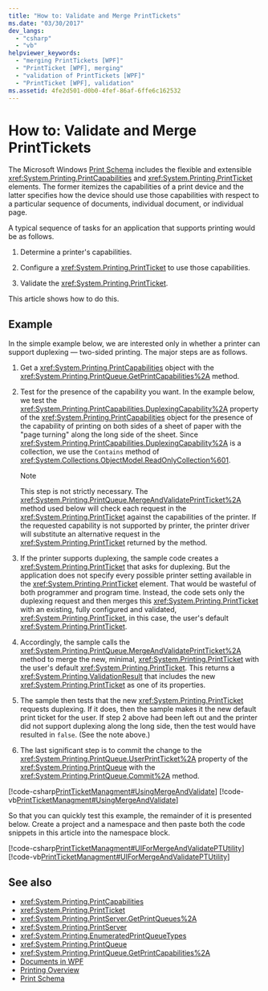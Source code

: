 ```yaml
---
title: "How to: Validate and Merge PrintTickets"
ms.date: "03/30/2017"
dev_langs: 
  - "csharp"
  - "vb"
helpviewer_keywords: 
  - "merging PrintTickets [WPF]"
  - "PrintTicket [WPF], merging"
  - "validation of PrintTickets [WPF]"
  - "PrintTicket [WPF], validation"
ms.assetid: 4fe2d501-d0b0-4fef-86af-6ffe6c162532
---
```

# How to: Validate and Merge PrintTickets
The Microsoft Windows [Print Schema](https://go.microsoft.com/fwlink/?LinkId=186397) includes the flexible and extensible <xref:System.Printing.PrintCapabilities> and <xref:System.Printing.PrintTicket> elements. The former itemizes the capabilities of a print device and the latter specifies how the device should use those capabilities with respect to a particular sequence of documents, individual document, or individual page.  
  
 A typical sequence of tasks for an application that supports printing would be as follows.  
  
1. Determine a printer's capabilities.  
  
2. Configure a <xref:System.Printing.PrintTicket> to use those capabilities.  
  
3. Validate the <xref:System.Printing.PrintTicket>.  
  
 This article shows how to do this.  
  
## Example  
 In the simple example below, we are interested only in whether a printer can support duplexing — two-sided printing. The major steps are as follows.  
  
1. Get a <xref:System.Printing.PrintCapabilities> object with the <xref:System.Printing.PrintQueue.GetPrintCapabilities%2A> method.  
  
2. Test for the presence of the capability you want. In the example below, we test the <xref:System.Printing.PrintCapabilities.DuplexingCapability%2A> property of the <xref:System.Printing.PrintCapabilities> object for the presence of the capability of printing on both sides of a sheet of paper with the "page turning" along the long side of the sheet. Since <xref:System.Printing.PrintCapabilities.DuplexingCapability%2A> is a collection, we use the `Contains` method of <xref:System.Collections.ObjectModel.ReadOnlyCollection%601>.  
  
    > [!NOTE]
    > This step is not strictly necessary. The <xref:System.Printing.PrintQueue.MergeAndValidatePrintTicket%2A> method used below will check each request in the <xref:System.Printing.PrintTicket> against the capabilities of the printer. If the requested capability is not supported by printer, the printer driver will substitute an alternative request in the <xref:System.Printing.PrintTicket> returned by the method.  
  
3. If the printer supports duplexing, the sample code creates a <xref:System.Printing.PrintTicket> that asks for duplexing. But the application does not specify every possible printer setting available in the <xref:System.Printing.PrintTicket> element. That would be wasteful of both programmer and program time. Instead, the code sets only the duplexing request and then merges this <xref:System.Printing.PrintTicket> with an existing, fully configured and validated, <xref:System.Printing.PrintTicket>, in this case, the user's default <xref:System.Printing.PrintTicket>.  
  
4. Accordingly, the sample calls the <xref:System.Printing.PrintQueue.MergeAndValidatePrintTicket%2A> method to merge the new, minimal, <xref:System.Printing.PrintTicket> with the user's default <xref:System.Printing.PrintTicket>. This returns a <xref:System.Printing.ValidationResult> that includes the new <xref:System.Printing.PrintTicket> as one of its properties.  
  
5. The sample then tests that the new <xref:System.Printing.PrintTicket> requests duplexing. If it does, then the sample makes it the new default print ticket for the user. If step 2 above had been left out and the printer did not support duplexing along the long side, then the test would have resulted in `false`. (See the note above.)  
  
6. The last significant step is to commit the change to the <xref:System.Printing.PrintQueue.UserPrintTicket%2A> property of the <xref:System.Printing.PrintQueue> with the <xref:System.Printing.PrintQueue.Commit%2A> method.  
  
 [!code-csharp[PrintTicketManagment#UsingMergeAndValidate](~/samples/snippets/csharp/VS_Snippets_Wpf/PrintTicketManagment/CSharp/printticket.cs#usingmergeandvalidate)]
 [!code-vb[PrintTicketManagment#UsingMergeAndValidate](~/samples/snippets/visualbasic/VS_Snippets_Wpf/PrintTicketManagment/visualbasic/printticket.vb#usingmergeandvalidate)]  
  
 So that you can quickly test this example, the remainder of it is presented below. Create a project and a namespace and then paste both the code snippets in this article into the namespace block.  
  
 [!code-csharp[PrintTicketManagment#UIForMergeAndValidatePTUtility](~/samples/snippets/csharp/VS_Snippets_Wpf/PrintTicketManagment/CSharp/printticket.cs#uiformergeandvalidateptutility)]
 [!code-vb[PrintTicketManagment#UIForMergeAndValidatePTUtility](~/samples/snippets/visualbasic/VS_Snippets_Wpf/PrintTicketManagment/visualbasic/printticket.vb#uiformergeandvalidateptutility)]  
  
## See also

- <xref:System.Printing.PrintCapabilities>
- <xref:System.Printing.PrintTicket>
- <xref:System.Printing.PrintServer.GetPrintQueues%2A>
- <xref:System.Printing.PrintServer>
- <xref:System.Printing.EnumeratedPrintQueueTypes>
- <xref:System.Printing.PrintQueue>
- <xref:System.Printing.PrintQueue.GetPrintCapabilities%2A>
- [Documents in WPF](documents-in-wpf.md)
- [Printing Overview](printing-overview.md)
- [Print Schema](https://go.microsoft.com/fwlink/?LinkId=186397)
